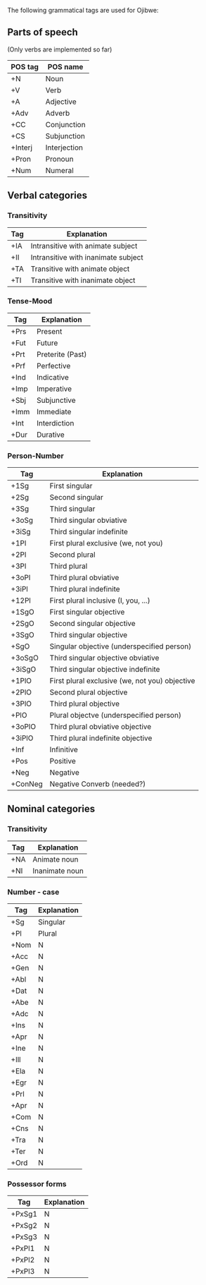 The following grammatical tags are used for Ojibwe:

##  Parts of speech
(Only verbs are implemented so far)

| POS tag | POS name
| ------- | --------
|  +N	  | Noun
|  +V	  | Verb
|  +A	  | Adjective
|  +Adv	  | Adverb
|  +CC	  | Conjunction
|  +CS	  | Subjunction
|  +Interj | Interjection
|  +Pron	  | Pronoun
|  +Num	  | Numeral

##  Verbal categories

###  Transitivity

|  Tag | Explanation
| ---- | --------
|  +IA | Intransitive with animate subject
|  +II | Intransitive with inanimate subject
|  +TA | Transitive with animate object
|  +TI | Transitive with inanimate object

###  Tense-Mood

|  Tag | Explanation
| ---- | --------
|  +Prs	  | Present
|  +Fut	  | Future
|  +Prt	  | Preterite (Past)
|  +Prf	  | Perfective
|  +Ind	  | Indicative
|  +Imp	  | Imperative
|  +Sbj	  | Subjunctive
|  +Imm    | Immediate
|  +Int    | Interdiction 
|  +Dur    | Durative

### Person-Number

|  Tag | Explanation
| ---- | --------
|  +1Sg  | First singular
|  +2Sg  | Second singular
|  +3Sg  | Third singular
|  +3oSg | Third singular obviative
|  +3iSg | Third singular indefinite
|  +1Pl  | First plural exclusive (we, not you)
|  +2Pl  | Second plural
|  +3Pl  | Third plural
|  +3oPl | Third plural obviative
|  +3iPl | Third plural indefinite
|  +12Pl | First plural inclusive (I, you, ...)
|  +1SgO	 | First singular objective
|  +2SgO	 | Second singular objective
|  +3SgO	 | Third singular objective
|  +SgO	 | Singular objective (underspecified person)
|  +3oSgO | Third singular objective obviative
|  +3iSgO | Third singular objective indefinite
|  +1PlO	 | First plural exclusive (we, not you) objective
|  +2PlO	 | Second plural objective
|  +3PlO	 | Third plural objective
|  +PlO	 | Plural objectve (underspecified person)
|  +3oPlO | Third plural obviative objective
|  +3iPlO | Third plural indefinite objective
|  +Inf   | Infinitive
|  +Pos   | Positive
|  +Neg   | Negative
|  +ConNeg | Negative Converb (needed?)

##  Nominal categories

###  Transitivity

|  Tag | Explanation
| ---- | --------
|  +NA	 | Animate noun
|  +NI	 | Inanimate noun

###  Number - case

|  Tag | Explanation
| ---- | --------
|  +Sg	 | Singular
|  +Pl	 | Plural
|  +Nom	 | N
|  +Acc	 | N
|  +Gen	 | N
|  +Abl	 | N
|  +Dat	 | N
|  +Abe	 | N
|  +Adc	 | N
|  +Ins	 | N
|  +Apr	 | N
|  +Ine	 | N
|  +Ill	 | N
|  +Ela	 | N
|  +Egr	 | N
|  +Prl	 | N
|  +Apr	 | N
|  +Com	 | N
|  +Cns	 | N
|  +Tra	 | N
|  +Ter	 | N
|  +Ord	 | N

###  Possessor forms

|  Tag | Explanation
| ---- | --------
|  +PxSg1 | N
|  +PxSg2 | N
|  +PxSg3 | N
|  +PxPl1 | N
|  +PxPl2 | N
|  +PxPl3 | N
